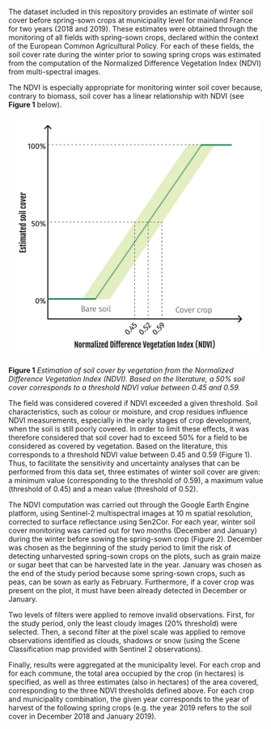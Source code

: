 The dataset included in this repository provides an estimate of winter soil cover before spring-sown crops at municipality level for mainland France for two years (2018 and 2019). These estimates were obtained through the monitoring of all fields with spring-sown crops, declared within the context of the European Common Agricultural Policy. For each of these fields, the soil cover rate during the winter prior to sowing spring crops was estimated from the computation of the Normalized Difference Vegetation Index (NDVI) from multi-spectral images.

The NDVI is especially appropriate for monitoring winter soil cover because, contrary to biomass, soil cover has a linear relationship with NDVI (see **Figure 1** below). 
<p align="center">
<img src="https://github.com/BjnNowak/WinterSoilCover/blob/main/figures/Figure1.png" alt="Figure 1" width="500"/>
</p>

**Figure 1** *Estimation of soil cover by vegetation from the Normalized Difference Vegetation Index (NDVI). Based on the literature, a 50% soil cover corresponds to a threshold NDVI value between 0.45 and 0.59.*

The field was considered covered if NDVI exceeded a given threshold. Soil characteristics, such as colour or moisture, and crop residues influence NDVI measurements, especially in the early stages of crop development, when the soil is still poorly covered. In order to limit these effects, it was therefore considered that soil cover had to exceed 50% for a field to be considered as covered by vegetation. Based on the literature, this corresponds to a threshold NDVI value between 0.45 and 0.59 (Figure 1). Thus, to facilitate the sensitivity and uncertainty analyses that can be performed from this data set, three estimates of winter soil cover are given: a minimum value (corresponding to the threshold of 0.59), a maximum value (threshold of 0.45) and a mean value (threshold of 0.52).

The NDVI computation was carried out through the Google Earth Engine platform, using Sentinel-2 multispectral images at 10 m spatial resolution, corrected to surface reflectance using Sen2Cor. For each year, winter soil cover monitoring was carried out for two months (December and January) during the winter before sowing the spring-sown crop (Figure 2). December was chosen as the beginning of the study period to limit the risk of detecting unharvested spring-sown crops on the plots, such as grain maize or sugar beet that can be harvested late in the year. January was chosen as the end of the study period because some spring-sown crops, such as peas, can be sown as early as February. Furthermore, if a cover crop was present on the plot, it must have been already detected in December or January.

Two levels of filters were applied to remove invalid observations. First, for the study period, only the least cloudy images (20% threshold) were selected. Then, a second filter at the pixel scale was applied to remove observations identified as clouds, shadows or snow (using the Scene Classification map provided with Sentinel 2 observations).

Finally, results were aggregated at the municipality level. For each crop and for each commune, the total area occupied by the crop (in hectares) is specified, as well as three estimates (also in hectares) of the area covered, corresponding to the three NDVI thresholds defined above. For each crop and municipality combination, the given year corresponds to the year of harvest of the following spring crops (e.g. the year 2019 refers to the soil cover in December 2018 and January 2019).

